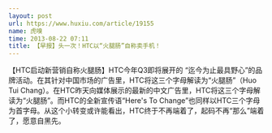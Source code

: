 ```yaml
---
layout: post
url: https://www.huxiu.com/article/19155
name: 虎嗅
time: 2013-08-22 07:11
title: 【早报】头一次！HTC以“火腿肠”自称卖手机！
---
```

【HTC启动新营销自称火腿肠】HTC今年Q3即将展开的 “迄今为止最具野心”的品牌活动。在其针对中国市场的广告里，HTC将这三个字母解读为“火腿肠”（Huo Tui Chang）。在HTC昨天向媒体展示的最新的中文广告里，HTC将这三个字母解读为“火腿肠”。而HTC的全新宣传语“Here's To Change”也同样以HTC三个字母为首字母。从这个小转变或许能看出，HTC终于不再端着了，起码不再“那么”端着了，愿意自黑先。

